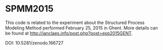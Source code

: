 # SPMM2015

This code is related to the experiment about the Structured Process Modeling Method performed February 25, 2015 in Ghent.
More details can be found at http://janclaes.info/post.php?post=exp2015GENT.

DOI: 10.5281/zenodo.166727
